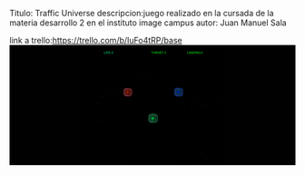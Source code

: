 Titulo: Traffic Universe
descripcion:juego realizado en la cursada de la materia desarrollo 2 en el instituto image campus
autor: Juan Manuel Sala

link a trello:https://trello.com/b/IuFo4tRP/base
![alt text](images/ScreenshotsUnity.PNG)